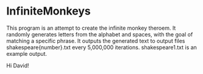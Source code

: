 # InfiniteMonkeys

This program is an attempt to create the infinite monkey theroem.  It randomly generates letters from the alphabet and spaces, with the goal of matching a specific phrase.  It outputs the generated text to output files shakespeare{number}.txt every 5,000,000 iterations.  shakespeare1.txt is an example output.  

Hi David!
